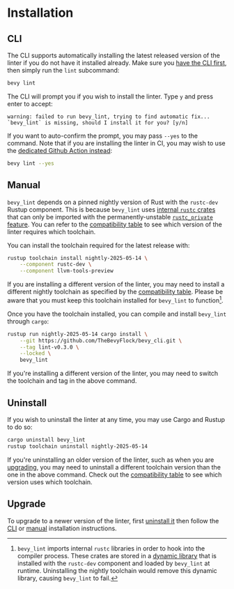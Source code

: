# Installation

## CLI

The CLI supports automatically installing the latest released version of the linter if you do not have it installed already. Make sure you [have the CLI first](../cli/install.md), then simply run the `lint` subcommand:

```sh
bevy lint
```

The CLI will prompt you if you wish to install the linter. Type `y` and press enter to accept:

```
warning: failed to run bevy_lint, trying to find automatic fix...
`bevy_lint` is missing, should I install it for you? [y/n]
```

If you want to auto-confirm the prompt, you may pass `--yes` to the command. Note that if you are installing the linter in CI, you may wish to use the [dedicated Github Action instead](github-actions.md):

```sh
bevy lint --yes
```

## Manual

`bevy_lint` depends on a pinned nightly version of Rust with the `rustc-dev` Rustup component. This is because `bevy_lint` uses [internal `rustc` crates](https://doc.rust-lang.org/nightly/nightly-rustc/) that can only be imported with the permanently-unstable [`rustc_private` feature](https://doc.rust-lang.org/nightly/unstable-book/language-features/rustc-private.html). You can refer to the [compatibility table](compatibility.md) to see which version of the linter requires which toolchain.

You can install the toolchain required for the latest release with:

```sh
rustup toolchain install nightly-2025-05-14 \
    --component rustc-dev \
    --component llvm-tools-preview
```

If you are installing a different version of the linter, you may need to install a different nightly toolchain as specified by the [compatibility table](compatibility.md). Please be aware that you must keep this toolchain installed for `bevy_lint` to function[^keep-toolchain-installed].

[^keep-toolchain-installed]: `bevy_lint` imports internal `rustc` libraries in order to hook into the compiler process. These crates are stored in a [dynamic library](https://en.wikipedia.org/wiki/Dynamic_linker) that is installed with the `rustc-dev` component and loaded by `bevy_lint` at runtime. Uninstalling the nightly toolchain would remove this dynamic library, causing `bevy_lint` to fail.

Once you have the toolchain installed, you can compile and install `bevy_lint` through `cargo`:

```sh
rustup run nightly-2025-05-14 cargo install \
    --git https://github.com/TheBevyFlock/bevy_cli.git \
    --tag lint-v0.3.0 \
    --locked \
    bevy_lint
```

If you're installing a different version of the linter, you may need to switch the toolchain and tag in the above command.

## Uninstall

If you wish to uninstall the linter at any time, you may use Cargo and Rustup to do so:

```sh
cargo uninstall bevy_lint
rustup toolchain uninstall nightly-2025-05-14
```

If you're uninstalling an older version of the linter, such as when you are [upgrading](#upgrade), you may need to uninstall a different toolchain version than the one in the above command. Check out the [compatibility table](compatibility.md) to see which version uses which toolchain.

## Upgrade

To upgrade to a newer version of the linter, first [uninstall it](#uninstall) then follow the [CLI](#cli) or [manual](#manual) installation instructions.
